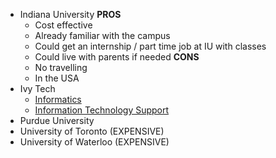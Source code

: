 - Indiana University
	**PROS**
	- Cost effective
	- Already familiar with the campus
	- Could get an internship / part time job at IU with classes
	- Could live with parents if needed
	**CONS**
	- No travelling
	- In the USA
- Ivy Tech
	- [Informatics](https://www.ivytech.edu/programs/all-academic-programs/school-of-information-technology/informatics/)
	- [Information Technology Support](https://www.ivytech.edu/programs/all-academic-programs/school-of-information-technology/information-technology-support/)
- Purdue University
- University of Toronto (EXPENSIVE)
- University of Waterloo (EXPENSIVE)